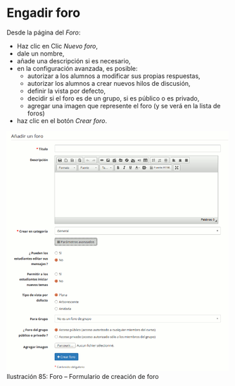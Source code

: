 # Engadir foro

Desde la página del _Foro_:

* Haz clic en Clic _Nuevo foro_,
* dale un nombre,
* añade una descripción si es necesario,
* en la configuración avanzada, es posible:
  * autorizar a los alumnos a modificar sus propias respuestas,
  * autorizar los alumnos a crear nuevos hilos de discusión,
  * definir la vista por defecto,
  * decidir si el foro es de un grupo, si es público o es privado,
  * agregar una imagen que represente el foro \(y se verá en la lista de foros\)
* haz clic en el botón _Crear foro_.

![](../../.gitbook/assets/graficos51%20%286%29.png)Ilustración 85: Foro – Formulario de creación de foro

